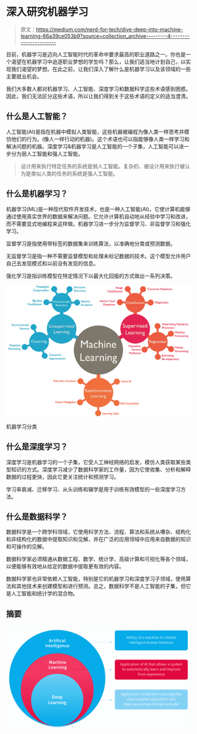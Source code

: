 # 深入研究机器学习

> 原文：<https://medium.com/nerd-for-tech/dive-deep-into-machine-learning-66a39ce053b9?source=collection_archive---------4----------------------->

目前，机器学习是迈向人工智能时代的革命中要求最高的职业道路之一。你也是一个渴望在机器学习中追逐职业梦想的学生吗？那么，让我们适当地计划自己，以实现我们渴望的梦想。在此之前，让我们深入了解什么是机器学习以及该领域的一些主要就业机会。

我们大多数人都对机器学习、人工智能、深度学习和数据科学这些术语感到困惑。因此，我们无法区分这些术语，所以让我们得到关于这些术语的定义的适当澄清。

## 什么是人工智能？

人工智能(AI)是指在机器中模拟人类智能，这些机器被编程为像人类一样思考并模仿他们的行为。(像人一样行动的机器)。这个术语也可以指能够像人类一样学习和解决问题的机器。深度学习&机器学习是人工智能的一个子集，人工智能可以进一步分为弱人工智能和强人工智能。

> 设计用来执行特定任务的系统是弱人工智能。复杂的、被设计用来执行被认为是类似人类的任务的系统是强人工智能。

## 什么是机器学习？

机器学习(ML)是一种现代软件开发技术，也是一种人工智能(AI)，它使计算机能够通过使用真实世界的数据来解决问题。它允许计算机自动地从经验中学习和改进，而不需要显式地编程来这样做。机器学习进一步分为监督学习、非监督学习和强化学习。

监督学习是指使用带标签的数据集来训练算法，以准确地分类或预测数据。

无监督学习是指一种不需要监督模型和处理未标记数据的技术。这个模型允许用户自己去发现模式和以前没有发现的信息。

强化学习是指训练模型在特定情况下以最大化回报的方式做出一系列决策。

![](img/6458714b3b99337246f6c74b101a6003.png)

机器学习分类

## 什么是深度学习？

深度学习是机器学习的一个子集，它受人工神经网络的启发，模仿人类获取某些类型知识的方式。深度学习减少了数据科学家的工作量，因为它使收集、分析和解释数据的过程更快，因此它更关注统计和预测学习。

学习率衰减、迁移学习、从头训练和辍学是用于训练有效模型的一些深度学习方法。

## 什么是数据科学？

数据科学是一个跨学科领域，它使用科学方法、流程、算法和系统从嘈杂、结构化和非结构化的数据中提取知识和见解，并在广泛的应用领域中应用来自数据的知识和可操作的见解。

数据科学家必须精通从数据工程、数学、统计学、高级计算和可视化等各个领域，以便能够有效地从给定的数据中提取更有效的内容。

数据科学家也非常依赖人工智能，特别是它的机器学习和深度学习子领域，使用算法和其他技术来创建模型和进行预测。总之，数据科学不是人工智能的子集，但它是人工智能和统计学的混合物。

## 摘要

![](img/44b615de8ad4718d67d0f4c69ff1ba76.png)
